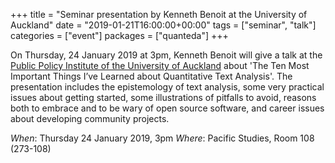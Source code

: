 +++
title = "Seminar presentation by Kenneth Benoit at the University of Auckland"
date = "2019-01-21T16:00:00+00:00"
tags = ["seminar", "talk"]
categories = ["event"]
packages = ["quanteda"]
+++

On Thursday, 24 January 2019 at 3pm, Kenneth Benoit will give a talk at the [Public Policy Institute of the University of Auckland](https://www.policycommons.ac.nz/2019/01/21/professor-kenneth-benoit-seminar-the-ten-most-important-things-ive-learned-about-quantitative-text-analysis/) about 'The Ten Most Important Things I’ve Learned about Quantitative Text Analysis'. The presentation includes the epistemology of text analysis, some very practical issues about getting started, some illustrations of pitfalls to avoid, reasons both to embrace and to be wary of open source software, and career issues about developing community projects.

_When_: Thursday 24 January 2019, 3pm
_Where_: Pacific Studies, Room 108 (273-108)
